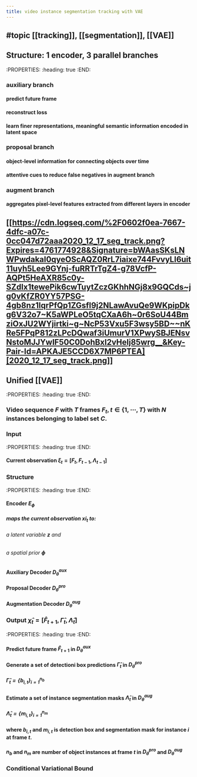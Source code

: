 ```yaml
---
title: video instance segmentation tracking with VAE
---
```


## #topic  [[tracking]], [[segmentation]], [[VAE]]
## Structure: 1 encoder, 3 parallel branches
:PROPERTIES:
:heading: true
:END:
### auxiliary branch
#### predict future frame
#### reconstruct loss
#### learn finer representations, meaningful semantic information encoded in latent space
### proposal branch
#### object-level information for connecting objects over time
#### attentive cues to reduce false negatives in augment branch
### augment branch
#### aggregates pixel-level features extracted from different layers in encoder
## [[https://cdn.logseq.com/%2F0602f0ea-7667-4dfc-a07c-0cc047d72aaa2020_12_17_seg_track.png?Expires=4761774928&Signature=bWAasSKsLNWPwdakaI0qyeOScAQZ0RrL7iaixe744FvvyLI6uit11uyh5Lee9GYnj-fuRRTrTgZ4-g78VcfP-AQPt5HeAXR85c0y-SZdIx1tewePik6cwTuytZczGKhhNGj8x9GQCds~jg0vKfZR0YY57PSG-4gb8nz1lqrPfQp1ZGsfI9j2NLawAvuQe9WKpipDkg6V32o7~K5aWPLeO5tqCXaA6h~0r6SoU44BmziOxJU2WYjirtki~g~NcP53Vxu5F3wsy5BD~~nKRe5FPqP812zLPcDQwaf3iUmurV1XPwySBJENsvNstoMJJYwIF50C0DohBxI2vHelj85wrg__&Key-Pair-Id=APKAJE5CCD6X7MP6PTEA][2020_12_17_seg_track.png]]
## Unified [[VAE]]
:PROPERTIES:
:heading: true
:END:
### Video sequence $F$ with $T$ frames $F_t, t\in{\{1, \cdots, T\}}$ with $N$ instances belonging to label set $C$.
### Input
:PROPERTIES:
:heading: true
:END:
#### Current observation $\xi_t=[F_t,F_{t-1}, \Lambda_{t-1}]$
### Structure
:PROPERTIES:
:heading: true
:END:
#### Encoder $E_{\phi}$
##### maps the current observation $xi_t$ to:
###### a latent variable $\mathbf{z}$ and
###### a spatial prior $\mathbf{\phi}$
#### Auxiliary Decoder $D_{\theta}^{aux}$
#### Proposal Decoder $D_{\theta}^{pro}$
#### Augmentation Decoder $D_{\theta}^{aug}$
### Output $\hat{\chi}_t=[\hat{F}_{t+1},\hat{\Gamma}_{t},\hat{\Lambda}_t]$
:PROPERTIES:
:heading: true
:END:
#### Predict future frame $\hat{F}_{t+1}$ in $D_{\theta}^{aux}$
#### Generate a set of detectioni box predictions $\hat{\Gamma}_{t}$ in $D_{\theta}^{pro}$
##### $\hat{\Gamma}_{t}=\{b_{i,t}\}^{n_b}_{i=1}$
#### Estimate a set of instance segmentation masks $\hat{\Lambda}_t$ in $D_{\theta}^{aug}$
##### $\hat{\Lambda}_t=\{m_{i,t}\}_{i=1}^{n_m}$
#### where $b_{i,t}$ and $m_{i,t}$ is detection box and segmentation mask for instance $i$ at frame $t$.
#### $n_b$ and $n_m$ are number of object instances at frame $t$ in $D_{\theta}^{pro}$ and $D_{\theta}^{aug}$
### Conditional Variational Bound
####
